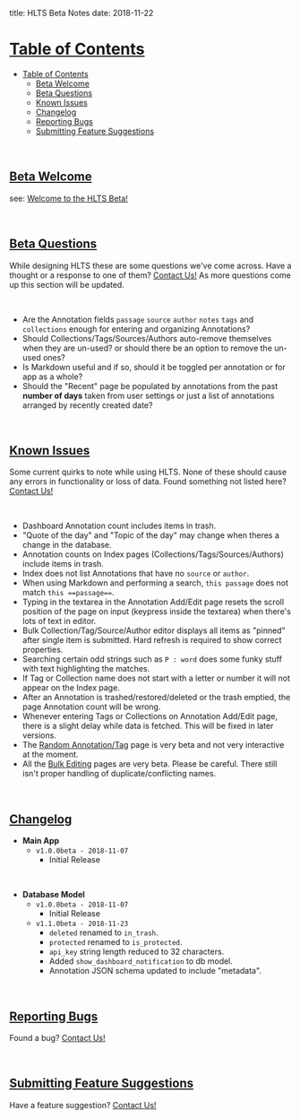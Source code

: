 title: HLTS Beta Notes
date: 2018-11-22

<a class="paddedAnchor" name="table-of-contents"></a>

# [Table of Contents](#table-of-contents)

- [Table of Contents](#table-of-contents)
    - [Beta Welcome](#beta-welcome)
    - [Beta Questions](#beta-questions)
    - [Known Issues](#known-issues)
    - [Changelog](#changelog)
    - [Reporting Bugs](#reporting-bugs)
    - [Submitting Feature Suggestions](#submitting-feature-suggestions)

<br>

<a class="paddedAnchor" name="beta-welcome"></a>

## [Beta Welcome](#beta-welcome)

see: [Welcome to the HLTS Beta!](/beta/welcome)

<br>

<a class="paddedAnchor" name="beta-questions"></a>

## [Beta Questions](#beta-questions)

While designing HLTS these are some questions we've come across. Have a thought or a response to one of them? [Contact Us!](/misc/contact) As more questions come up this section will be updated.

<br>

+ Are the Annotation fields `passage` `source` `author` `notes` `tags` and `collections` enough for entering and organizing Annotations?
+ Should Collections/Tags/Sources/Authors auto-remove themselves when they are un-used? or should there be an option to remove the un-used ones?
+ Is Markdown useful and if so, should it be toggled per annotation or for app as a whole?
+ Should the "Recent" page be populated by annotations from the past **number of days** taken from user settings or just a list of annotations arranged by recently created date?

<br>

<a class="paddedAnchor" name="known-issues"></a>

## [Known Issues](#known-issues)

Some current quirks to note while using HLTS. None of these should cause any errors in functionality or loss of data. Found something not listed here? [Contact Us!](/misc/contact)

<br>

+ Dashboard Annotation count includes items in trash.
+ "Quote of the day" and "Topic of the day" may change when theres a change in the database.
+ Annotation counts on Index pages (Collections/Tags/Sources/Authors) include items in trash.
+ Index does not list Annotations that have no `source` or `author`.
+ When using Markdown and performing a search, `this passage` does not match `this ==passage==`.
+ Typing in the textarea in the Annotation Add/Edit page resets the scroll position of the page on input (keypress inside the textarea) when there's lots of text in editor.
+ Bulk Collection/Tag/Source/Author editor displays all items as "pinned" after single item is submitted. Hard refresh is required to show correct properties.
+ Searching certain odd strings such as `P : word` does some funky stuff with text highlighting the matches.
+ If Tag or Collection name does not start with a letter or number it will not appear on the Index page.
+ After an Annotation is trashed/restored/deleted or the trash emptied, the page Annotation count will be wrong.
+ Whenever entering Tags or Collections on Annotation Add/Edit page, there is a slight delay while data is fetched. This will be fixed in later versions.
+ The [Random Annotation/Tag](/random/default) page is very beta and not very interactive at the moment.
+ All the [Bulk Editing](/manual/main/#bulk-editing) pages are very beta. Please be careful. There still isn't proper handling of duplicate/conflicting names.


<br>

<a class="paddedAnchor" name="changelog"></a>

## [Changelog](#changelog)

+ **Main App**
    + `v1.0.0beta - 2018-11-07`
        + Initial Release

<br>

+ **Database Model**
    + `v1.0.0beta - 2018-11-07`
        + Initial Release
    + `v1.1.0beta - 2018-11-23`
        + `deleted` renamed to `in_trash`.
        + `protected` renamed to `is_protected`.
        + `api_key` string length reduced to 32 characters.
        + Added `show_dashboard_notification` to db model.
        + Annotation JSON schema updated to include "metadata".

<br>

<a class="paddedAnchor" name="reporting-bugs"></a>

## [Reporting Bugs](#reporting-bugs)

Found a bug? [Contact Us!](/misc/contact)

<br>

<a class="paddedAnchor" name="submitting-feature-suggestions"></a>

## [Submitting Feature Suggestions](#submitting-feature-suggestions)

Have a feature suggestion? [Contact Us!](/misc/contact)